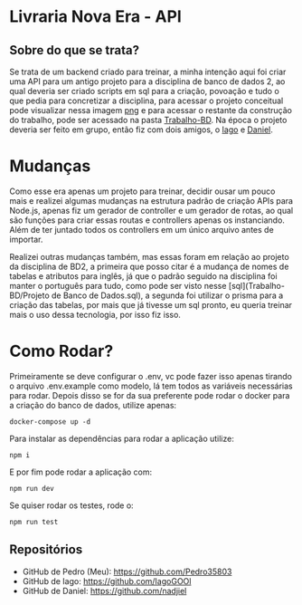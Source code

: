 # Livraria Nova Era - API

## Sobre do que se trata?

Se trata de um backend criado para treinar, a minha intenção aqui foi criar uma API para um antigo projeto para a disciplina de banco de dados 2, ao qual deveria ser criado scripts em sql para a criação, povoação e tudo o que pedia para concretizar a disciplina, para acessar o projeto conceitual pode visualizar nessa imagem [png](Conceitual.jpeg) e para acessar o restante da construção do trabalho, pode ser acessado na pasta [Trabalho-BD](Trabalho-BD). Na época o projeto deveria ser feito em grupo, então fiz com dois amigos, o [Iago](https://github.com/IagoGOOl) e [Daniel](https://github.com/nadjiel).

# Mudanças

Como esse era apenas um projeto para treinar, decidir ousar um pouco mais e realizei algumas mudanças na estrutura padrão de criação APIs para Node.js, apenas fiz um gerador de controller e um gerador de rotas, ao qual são funções para criar essas routas e controllers apenas os instanciando. Além de ter juntado todos os controllers em um único arquivo antes de importar.

Realizei outras mudanças também, mas essas foram em relação ao projeto da disciplina de BD2, a primeira que posso citar é a mudança de nomes de tabelas e atributos para inglês, já que o padrão seguido na disciplina foi manter o português para tudo, como pode ser visto nesse [sql](Trabalho-BD/Projeto de Banco de Dados.sql), a segunda foi utilizar o prisma para a criação das tabelas, por mais que já tivesse um sql pronto, eu queria treinar mais o uso dessa tecnologia, por isso fiz isso.

# Como Rodar?

Primeiramente se deve configurar o .env, vc pode fazer isso apenas tirando o arquivo .env.example como modelo, lá tem todos as variáveis necessárias para rodar. Depois disso se for da sua preferente pode rodar o docker para a criação do banco de dados, utilize apenas:

```
docker-compose up -d
```

Para instalar as dependências para rodar a aplicação utilize:

```
npm i
```

E por fim pode rodar a aplicação com:

```
npm run dev
```

Se quiser rodar os testes, rode o:

```
npm run test
```

## Repositórios

* GitHub de Pedro (Meu): https://github.com/Pedro35803
* GitHub de Iago: https://github.com/IagoGOOl
* GitHub de Daniel: https://github.com/nadjiel
